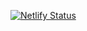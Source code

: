 [![Netlify Status](https://api.netlify.com/api/v1/badges/f0b96267-30f1-4393-a488-b0ee7dd36be0/deploy-status)](https://app.netlify.com/sites/candlestandmusic/deploys)